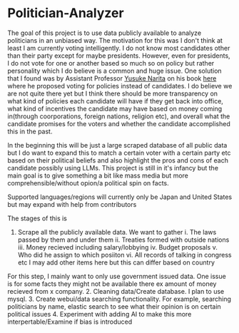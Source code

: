 # Politician-Analyzer
The goal of this project is to use data publicly available to analyze politicians in an unbiased way.
The motivation for this was I don't think at least I am currently voting intelligently. I do not know most candidates other than their party except for maybe presidents. However, even for presidents, I do not vote for one or another based so much so on policy but rather personality which I do believe is a common and huge issue. One solution that I found was by Assistant Professor [Yusuke Narita](https://www.yusuke-narita.com/) on his book [here](https://www.amazon.co.jp/22%E4%B8%96%E7%B4%80%E3%81%AE%E6%B0%91%E4%B8%BB%E4%B8%BB%E7%BE%A9-%E9%81%B8%E6%8C%99%E3%81%AF%E3%82%A2%E3%83%AB%E3%82%B4%E3%83%AA%E3%82%BA%E3%83%A0%E3%81%AB%E3%81%AA%E3%82%8A%E3%80%81%E6%94%BF%E6%B2%BB%E5%AE%B6%E3%81%AF%E3%83%8D%E3%82%B3%E3%81%AB%E3%81%AA%E3%82%8B-SB%E6%96%B0%E6%9B%B8-%E6%88%90%E7%94%B0%E6%82%A0%E8%BC%94/dp/4815615608) where he proposed voting for policies instead of candidates. I do believe we are not quite there yet but I think there should be more transparency on what kind of policies each candidate will have if they get back into office, what kind of incentives the candidate may have based on money coming in(through coorporations, foreign nations, religion etc), and overall what the candidate promises for the voters and whether the candidate accomplished this in the past.

In the beginning this will be just a large scraped database of all public data but I do want to expand this to match a certain voter with a certain party etc based on their political beliefs and also highlight the pros and cons of each candidate possibly using LLMs. This project is still in it's infancy but the main goal is to give something a bit like mass media but more comprehensible/without opion/a political spin on facts.

Supported languages/regions will currently only be Japan and United States but may expand with help from contributors

The stages of this is
1. Scrape all the publicly available data. We want to gather
i. The laws passed by them and under them
ii. Treaties formed with outside nations
iii. Money recieved including salary/lobbying
iv. Budget proposals
v. Who did he assign to which posiiton
vi. All records of talking in congress etc
I may add other items here but this can differ based on country

For this step, I mainly want to only use government issued data. One issue is for some facts they might not be available there ex amount of money
recieved from x company.
2. Cleaning data/Create database. I plan to use mysql.
3. Create webui/data searching functionality. For example, searching politicians by name, elastic search to see what their opinion is on certain political issues
4. Experiment with adding AI to make this more interpertable/Examine if bias is introduced